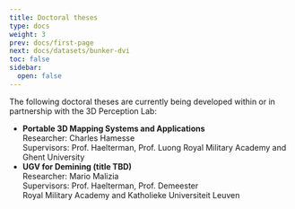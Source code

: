 ```yaml
---
title: Doctoral theses
type: docs
weight: 3
prev: docs/first-page
next: docs/datasets/bunker-dvi
toc: false
sidebar:
  open: false
---
```


The following doctoral theses are currently being developed within or in partnership with the 3D Perception Lab:

- **Portable 3D Mapping Systems and Applications** \
Researcher: Charles Hamesse \
Supervisors: Prof. Haelterman, Prof. Luong
Royal Military Academy and Ghent University 
- **UGV for Demining (title TBD)** \
Researcher: Mario Malizia \
Supervisors: Prof. Haelterman, Prof. Demeester \
Royal Military Academy and Katholieke Universiteit Leuven 